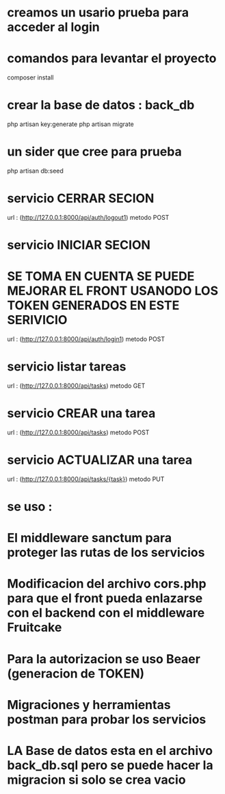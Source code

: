  # creamos un usario prueba para acceder al login 
 # comandos para levantar el proyecto
 composer install
 # crear la base de datos :  back_db
 php artisan key:generate
 php artisan migrate
 # un sider que cree para prueba 
 php artisan db:seed  
 



# servicio CERRAR SECION
  url : (http://127.0.0.1:8000/api/auth/logout1) metodo POST
  # servicio INICIAR SECION
  # SE TOMA EN CUENTA SE PUEDE MEJORAR EL FRONT USANODO LOS TOKEN GENERADOS EN ESTE SERIVICIO 
  url : (http://127.0.0.1:8000/api/auth/login1) metodo POST

 # servicio listar tareas 
  url : (http://127.0.0.1:8000/api/tasks) metodo GET

# servicio CREAR una tarea 
  url : (http://127.0.0.1:8000/api/tasks) metodo POST
# servicio ACTUALIZAR una tarea 
  url : (http://127.0.0.1:8000/api/tasks/{task}) metodo PUT

# se uso : 
# El middleware sanctum para proteger las rutas de los servicios 
#  Modificacion del archivo cors.php para que el front pueda enlazarse con el backend con el middleware Fruitcake 
# Para la autorizacion se uso Beaer (generacion de TOKEN)
#  Migraciones y herramientas postman para probar los servicios 
# LA Base de datos esta en el archivo back_db.sql pero se puede hacer la migracion si solo se crea vacio


